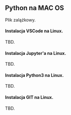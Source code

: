 ## Python na MAC OS

Plik zalążkowy.


#### Instalacja VSCode na Linux.

TBD.

#### Instalacja Jupyter'a na Linux.

TBD.

#### Instalacja Python3 na Linux.

TBD.

#### Instalacja GIT na Linux.

TBD.
